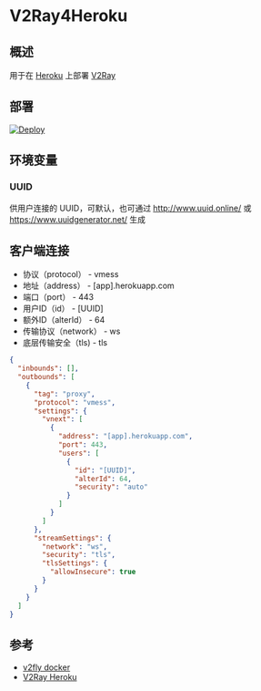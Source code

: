 # V2Ray4Heroku

## 概述
用于在 [Heroku](https://www.heroku.com/) 上部署 [V2Ray](https://www.v2fly.org/)

## 部署
[![Deploy](https://www.herokucdn.com/deploy/button.png)](https://dashboard.heroku.com/new?template=https%3A%2F%2Fgithub.com%2fghwett%2Foagerwiqxjoj)

## 环境变量
### UUID
供用户连接的 UUID，可默认，也可通过 <http://www.uuid.online/> 或 <https://www.uuidgenerator.net/> 生成

## 客户端连接
* 协议（protocol） - vmess
* 地址（address） - [app].herokuapp.com
* 端口（port） - 443
* 用户ID（id） - [UUID]
* 额外ID（alterId） - 64
* 传输协议（network） - ws
* 底层传输安全（tls) - tls

```json
{
  "inbounds": [],
  "outbounds": [
    {
      "tag": "proxy",
      "protocol": "vmess",
      "settings": {
        "vnext": [
          {
            "address": "[app].herokuapp.com",
            "port": 443,
            "users": [
              {
                "id": "[UUID]",
                "alterId": 64,
                "security": "auto"
              }
            ]
          }
        ]
      },
      "streamSettings": {
        "network": "ws",
        "security": "tls",
        "tlsSettings": {
          "allowInsecure": true
        }
      }
    }
  ]
}
```

## 参考
* [v2fly docker](https://github.com/v2fly/docker)
* [V2Ray Heroku](https://github.com/bclswl0827/v2ray-heroku)

